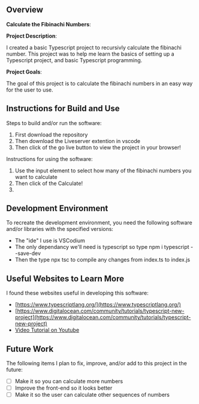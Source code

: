 ## Overview

**Calculate the Fibinachi Numbers**:

**Project Description**:

I created a basic Typescript project to recursivly calculate the fibinachi number.
This project was to help me learn the basics of setting up a Typescript project, and
basic Typescript programming.

**Project Goals**:

The goal of this project is to calculate the fibinachi numbers in an easy way for the user
to use.

## Instructions for Build and Use

Steps to build and/or run the software:

1. First download the repository
2. Then download the Liveserver extention in vscode
3. Then click of the go live button to view the project in your browser!

Instructions for using the software:

1. Use the input element to select how many of the fibinachi numbers you want to calculate
2. Then click of the Calculate!
3.

## Development Environment

To recreate the development environment, you need the following software and/or libraries with the specified versions:

- The "ide" I use is VSCodium
- The only dependancy we'll need is typescript so type npm i typescript --save-dev
- Then the type npx tsc to compile any changes from index.ts to index.js

## Useful Websites to Learn More

I found these websites useful in developing this software:

- [https://www.typescriptlang.org/](https://www.typescriptlang.org/)
- [https://www.digitalocean.com/community/tutorials/typescript-new-project](https://www.digitalocean.com/community/tutorials/typescript-new-project)
- [Video Tutorial on Youtube](https://www.youtube.com/watch?v=d56mG7DezGs)

## Future Work

The following items I plan to fix, improve, and/or add to this project in the future:

- [ ] Make it so you can calculate more numbers
- [ ] Improve the front-end so it looks better
- [ ] Make it so the user can calculate other sequences of numbers
